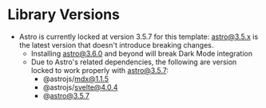 # Library Versions

- Astro is currently locked at version 3.5.7 for this template: astro@3.5.x is the latest version that doesn't introduce breaking changes.
  - Installing astro@3.6.0 and beyond will break Dark Mode integration
  - Due to Astro's related dependencies, the following are version locked to work properly with astro@3.5.7:
    - @astrojs/mdx@1.1.5
    - @astrojs/svelte@4.0.4
    - @astro@3.5.7
